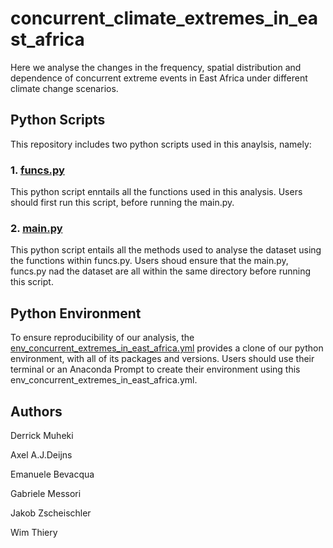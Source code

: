 # concurrent_climate_extremes_in_east_africa
Here we analyse the changes in the frequency, spatial distribution and dependence of concurrent extreme events in East Africa under different climate change scenarios. 

## Python Scripts
This repository includes two python scripts used in this anaylsis, namely:
### 1. [funcs.py](https://github.com/VUB-HYDR/concurrent_climate_extremes_in_east_africa/blob/96943eb9ec1335c823b160af81f04d49a07d4fca/funcs.py)
This python script enntails all the functions used in this analysis. Users should first run this script, before running the main.py.

### 2. [main.py](https://github.com/VUB-HYDR/concurrent_climate_extremes_in_east_africa/blob/8a322d247ee549efb340933b45f555c8d1ac0c5f/main.py)
This python script entails all the methods used to analyse the dataset using the functions within funcs.py. Users shoud ensure that the main.py, funcs.py nad the dataset are all within the same directory before running this script.

## Python Environment
To ensure reproducibility of our analysis, the [env_concurrent_extremes_in_east_africa.yml](https://github.com/VUB-HYDR/concurrent_climate_extremes_in_east_africa/blob/bf4d63de1dd4d25ec89bee0f250c1262d7774ee7/env_concurrent_extremes_in_east_africa.yml) provides a clone of our python environment, with all of its packages and versions. Users should use their terminal or an Anaconda Prompt to create their environment using this env_concurrent_extremes_in_east_africa.yml.

## Authors
Derrick Muheki

Axel A.J.Deijns

Emanuele Bevacqua

Gabriele Messori

Jakob Zscheischler

Wim Thiery
